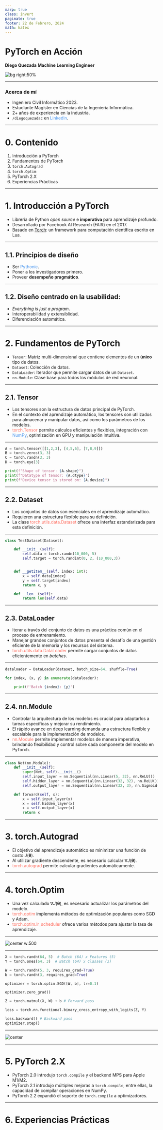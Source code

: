 ```yaml
---
marp: true
class: invert
paginate: true
footer: 22 de Febrero, 2024
math: katex
---
```


<style>
    
img[alt~="center"] {
  display: block;
  margin: 0 auto;
}

.center-align {
    margin-right: auto !important;
    margin-left: auto !important;
    text-align: center;
}

.right-align {
    text-align: right;
}

.figure-container {
  display: flex;
  justify-content: space-evenly;
  margin: 0 0 0 0;
  padding: 0 0 0 0;
}
</style>

# PyTorch en Acción

**Diego Quezada**
**Machine Learning Engineer**


![bg right:50%](https://pytorch.org/assets/images/pytorch-logo.png)

---

### Acerca de mí

* Ingeniero Civil Informático 2023.
* Estudiante Magíster en Ciencias de la Ingeniería Informática.
* 2+ años de experiencia en la industria.
* ``/diegoquezadac`` en <span style="color: #4895EF">LinkedIn</span>.

---

# 0. Contenido

1. Introducción a PyTorch
2. Fundamentos de PyTorch
3. ``torch.Autograd``
4. ``torch.Optim``
5. PyTorch 2.X
6. Experiencias Prácticas


---
<!-- header: Introducción a PyTorch -->
# 1. Introducción a PyTorch

* Librería de Python *open source* e **imperativa** para aprendizaje profundo.
* Desarrollado por Facebook AI Research (FAIR) en el 2017.
* Basado en [Torch](http://torch.ch): un framework para computación científica escrito en Lua.

---

## 1.1. Principios de diseño

* Ser <span style="color: #4895EF">Pythonic</span>.
* Poner a los investigadores primero.
* Proveer **desempeño pragmático**.

---

## 1.2. Diseño centrado en la usabilidad:

* *Everything is just a program*.
* Interoperabilidad y extensiblidad.
* Diferenciación automática.

---


<!-- header: Fundamentos de PyTorch -->
# 2. Fundamentos de PyTorch


* ``Tensor``: Matriz multi-dimensional que contiene elementos de un **único** tipo de datos.
* ``Dataset``: Colección de datos.
* ``DataLoader``: Iterador que permite cargar datos de un ``Dataset``.
* ``nn.Module``: Clase base para todos los módulos de red neuronal.

---
<!-- header: Tensor -->
## 2.1. Tensor

* Los tensores son la estructura de datos principal de PyTorch.
* En el contexto del aprendizaje automático, los tensores son utilizados para almacenar y manipular datos, así como los parámetros de los modelos.
* <span style="color: #FF6F61">torch.Tensor</span> permite cálculos eficientes y flexibles, integración con <span style="color: #4895EF">NumPy</span>, optimización en GPU y manipulación intuitiva.

---
<!-- header: Tensor -->
```python
A = torch.tensor([[1,2,3], [4,5,6], [7,8,9]])
B = torch.zeros(3, 3)
C = torch.randn(3, 3)
D = torch.eye(3)

print(f"Shape of tensor: {A.shape}")
print(f"Datatype of tensor: {A.dtype}")
print(f"Device tensor is stored on: {A.device}")
```

---
<!-- header: Dataset -->
## 2.2. Dataset

* Los conjuntos de datos son esenciales en el aprendizaje automático.
* Requieren una estructura flexible para su definición.
* La clase <span style="color: #FF6F61">torch.utils.data.Dataset</span> ofrece una interfaz estandarizada para esta definición.

---

```python
class TestDataset(Dataset):

    def __init__(self):
        self.data = torch.randn(10_000, 5)
        self.target = torch.randint(0, 2, (10_000,3))


    def __getitem__(self, index: int):
        x = self.data[index]
        y = self.target[index]
        return x, y

    def __len__(self):
        return len(self.data)   
```

---
<!-- header: DataLoader -->
## 2.3. DataLoader

* Iterar a través del conjunto de datos es una práctica común en el proceso de entrenamiento.
* Manejar grandes conjuntos de datos presenta el desafío de una gestión eficiente de la memoria y los recursos del sistema.
* <span style="color: #FF6F61">torch.utils.data.DataLoader</span> permite cargar conjuntos de datos eficientemente en *batches*.

---

```python
dataloader = DataLoader(dataset, batch_size=64, shuffle=True) 

for index, (x, y) in enumerate(dataloader):

    print(f'Batch {index}: {y}')
```

---
<!-- header: nn.Module -->
## 2.4. nn.Module

* Controlar la arquitectura de los modelos es crucial para adaptarlos a tareas específicas y mejorar su rendimiento.
* El rápido avance en deep learning demanda una estructura flexible y escalable para la implementación de modelos.
* <span style="color: #FF6F61">nn.Module</span> permite implementar modelos de manera imperativa, brindando flexibilidad y control sobre cada componente del modelo en PyTorch.

---
```python
class Net(nn.Module):
    def __init__(self):
        super(Net, self).__init__()
        self.input_layer = nn.Sequential(nn.Linear(5, 32), nn.ReLU())
        self.hidden_layer = nn.Sequential(nn.Linear(32, 32), nn.ReLU())
        self.output_layer = nn.Sequential(nn.Linear(32, 3), nn.Sigmoid())

    def forward(self, x):
        x = self.input_layer(x)
        x = self.hidden_layer(x)
        x = self.output_layer(x)
        return x
```

---
<!-- header: torch.Autograd -->
# 3. torch.Autograd

- El objetivo del aprendizaje automático es minimizar una función de costo $J(\bm{\theta})$.
- Al utilizar gradiente descendente, es necesario calcular $\nabla J(\bm{\theta})$.
- <span style="color: #FF6F61">torch.autograd</span> permite calcular gradientes automáticamente.

---
<!-- header: torch.Optim -->
# 4. torch.Optim

- Una vez calculado $\nabla J(\bm{\theta})$, es necesario actualizar los parámetros del modelo.
- <span style="color: #FF6F61">torch.optim</span> implementa métodos de optimización populares como SGD y Adam.
- <span style="color: #FF6F61">torch.optim.lr_scheduler</span> ofrece varios métodos para ajustar la tasa de aprendizaje.

---
![center w:500](net.png)

---
```python
X = torch.randn(64, 5)  # Batch (64) x Features (5)
Y = torch.ones(64, 3)  # Batch (64) x Classes (3)

W = torch.randn(5, 3, requires_grad=True)
b = torch.randn(3, requires_grad=True)

optimizer = torch.optim.SGD([W, b], lr=0.1)
````

```python
optimizer.zero_grad()

Z = torch.matmul(X, W) + b # Forward pass

loss = torch.nn.functional.binary_cross_entropy_with_logits(Z, Y)

loss.backward() # Backward pass
optimizer.step()
```
---

![center](graph.png)

---
<!-- header: PyTorch 2.2 -->
# 5. PyTorch 2.X

* PyTorch 2.0 introdujo ``torch.compile`` y el backend MPS para Apple M1/M2.
* PyTorch 2.1 introdujo múltiples mejoras a ``torch.compile``, entre ellas, la capacidad de compilar operaciones en NumPy.
* PyTorch 2.2 expandió el soporte de ``torch.compile`` a optimizadores.

---
<!-- header: Experiencias Prácticas -->
# 6. Experiencias Prácticas